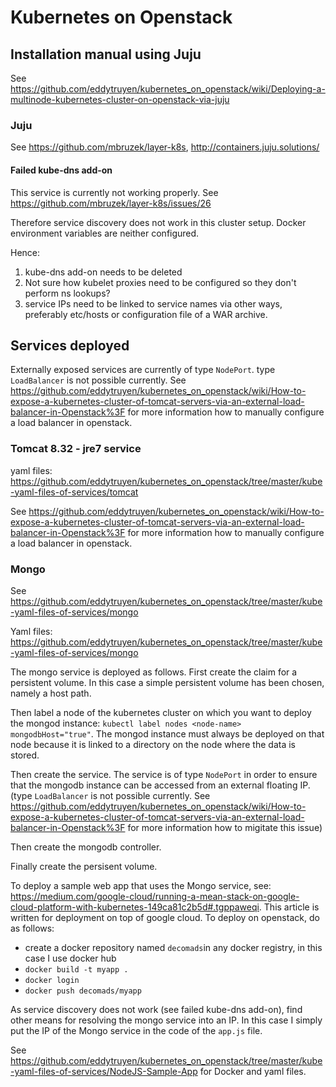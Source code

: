 # Kubernetes on Openstack

## Installation manual using Juju

See https://github.com/eddytruyen/kubernetes_on_openstack/wiki/Deploying-a-multinode-kubernetes-cluster-on-openstack-via-juju

### Juju 

See https://github.com/mbruzek/layer-k8s, http://containers.juju.solutions/

#### Failed kube-dns add-on 

This service is currently not working properly. See https://github.com/mbruzek/layer-k8s/issues/26

Therefore service discovery does not work in this cluster setup. Docker environment variables are neither configured.

Hence:

1. kube-dns add-on needs to be deleted
2. Not sure how kubelet proxies need to be configured so they don't perform ns lookups?
3. service IPs need to be linked to service names via other ways, preferably etc/hosts or configuration file of a WAR archive. 

## Services deployed

Externally exposed services are currently of type `NodePort`. type `LoadBalancer` is not possible currently. See https://github.com/eddytruyen/kubernetes_on_openstack/wiki/How-to-expose-a-kubernetes-cluster-of-tomcat-servers-via-an-external-load-balancer-in-Openstack%3F for more information how to manually configure a load balancer in openstack.

### Tomcat 8.32 - jre7  service
yaml files: https://github.com/eddytruyen/kubernetes_on_openstack/tree/master/kube-yaml-files-of-services/tomcat

See https://github.com/eddytruyen/kubernetes_on_openstack/wiki/How-to-expose-a-kubernetes-cluster-of-tomcat-servers-via-an-external-load-balancer-in-Openstack%3F for more information how to manually configure a load balancer in openstack.

### Mongo 
See https://github.com/eddytruyen/kubernetes_on_openstack/tree/master/kube-yaml-files-of-services/mongo

Yaml files: https://github.com/eddytruyen/kubernetes_on_openstack/tree/master/kube-yaml-files-of-services/mongo

The mongo service is deployed as follows. First create the claim for a persistent volume. In this case a simple persistent volume has been chosen, namely a host path.

Then label a node of the kubernetes cluster on which you want to deploy the mongod instance: `kubectl label nodes <node-name> mongodbHost="true"`. The mongod instance must always be deployed on that node because it is linked to a directory on the node where the data is stored. 

Then create the service. The service is of type `NodePort` in order to ensure that the mongodb instance can be accessed from an external floating IP. (type `LoadBalancer` is not possible currently. See https://github.com/eddytruyen/kubernetes_on_openstack/wiki/How-to-expose-a-kubernetes-cluster-of-tomcat-servers-via-an-external-load-balancer-in-Openstack%3F for more information how to migitate this issue)

Then create the mongodb controller.

Finally create the persisent volume.

To deploy a sample web app that uses the Mongo service, see: https://medium.com/google-cloud/running-a-mean-stack-on-google-cloud-platform-with-kubernetes-149ca81c2b5d#.tgppaweqi. This article is written for deployment on top of google cloud. To deploy on openstack, do as follows:
- create a docker repository named `decomads`in any docker registry, in this case I use docker hub
- `docker build -t myapp .`
- `docker login`
- `docker push decomads/myapp` 

As service discovery does not work (see failed kube-dns add-on), find other means for resolving the mongo service into an IP. In this case I simply put the IP of the Mongo service in the code of the `app.js` file.

See https://github.com/eddytruyen/kubernetes_on_openstack/tree/master/kube-yaml-files-of-services/NodeJS-Sample-App for Docker and yaml files.



